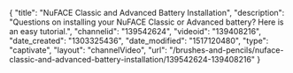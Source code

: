 {
    "title": "NuFACE Classic and Advanced Battery Installation",
    "description": "Questions on installing your NuFACE Classic or Advanced battery? Here is an easy tutorial.",
    "channelid": "139542624",
    "videoid": "139408216",
    "date_created": "1303325436",
    "date_modified": "1517120480",
    "type": "captivate",
    "layout": "channelVideo",
    "url": "\/brushes-and-pencils\/nuface-classic-and-advanced-battery-installation\/139542624-139408216"
}